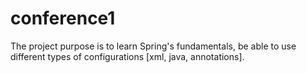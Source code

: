 # conference1
The project purpose is to learn Spring's fundamentals, be able to use different types of configurations [xml, java, annotations].
